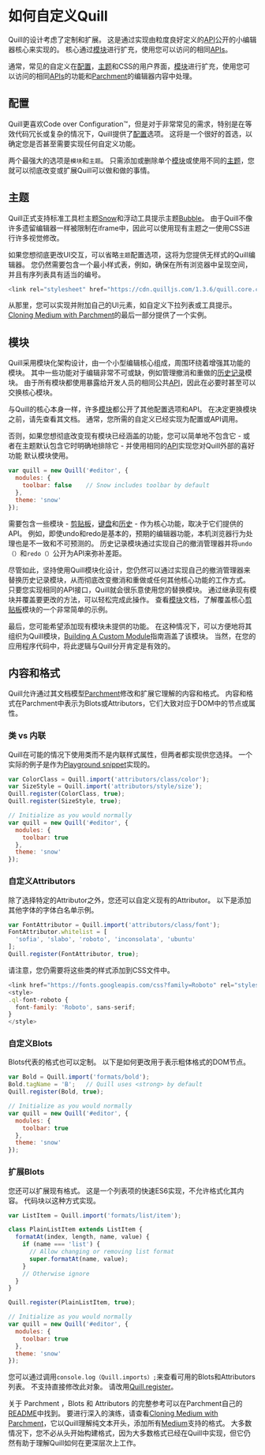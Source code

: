 # 如何自定义Quill
 Quill的设计考虑了定制和扩展。 这是通过实现由粒度良好定义的[API](https://github.com/hzjswlgbsj/quill-document-chinese/blob/master/Documentation/API/API.md)公开的小编辑器核心来实现的。 核心通过[模块](https://github.com/hzjswlgbsj/quill-document-chinese/blob/master/Documentation/modules/MODULES.md)进行扩充，使用您可以访问的相同[APIs](https://github.com/hzjswlgbsj/quill-document-chinese/blob/master/Documentation/API/API.md)。

 通常，常见的自定义在[配置](https://github.com/hzjswlgbsj/quill-document-chinese/blob/master/Documentation/configuration.md)，[主题](https://github.com/hzjswlgbsj/quill-document-chinese/blob/master/Documentation/themes.md)和CSS的用户界面，[模块](https://github.com/hzjswlgbsj/quill-document-chinese/blob/master/Documentation/modules/MODULES.md)进行扩充，使用您可以访问的相同[APIs](https://github.com/hzjswlgbsj/quill-document-chinese/blob/master/Documentation/API/API.md)的功能和[Parchment](https://quilljs.com/guides/how-to-customize-quill/#content-and-formatting)的编辑器内容中处理。

## 配置
Quill更喜欢Code over Configuration™，但是对于非常常见的需求，特别是在等效代码冗长或复杂的情况下，Quill提供了[配置](https://github.com/hzjswlgbsj/quill-document-chinese/blob/master/Documentation/configuration.md)选项。 这将是一个很好的首选，以确定您是否甚至需要实现任何自定义功能。

两个最强大的选项是`模块`和`主题`。 只需添加或删除单个[模块](https://github.com/hzjswlgbsj/quill-document-chinese/blob/master/Documentation/modules/MODULES.md)或使用不同的[主题](https://github.com/hzjswlgbsj/quill-document-chinese/blob/master/Documentation/themes.md)，您就可以彻底改变或扩展Quill可以做和做的事情。

## 主题
Quill正式支持标准工具栏主题[Snow](https://github.com/hzjswlgbsj/quill-document-chinese/blob/master/Documentation/themes.md)和浮动工具提示主题[Bubble](https://github.com/hzjswlgbsj/quill-document-chinese/blob/master/Documentation/themes.md)。 由于Quill不像许多遗留编辑器一样被限制在iframe中，因此可以使用现有主题之一使用CSS进行许多视觉修改。

如果您想彻底更改UI交互，可以省略`主题`配置选项，这将为您提供无样式的Quill编辑器。 您仍然需要包含一个最小样式表，例如，确保在所有浏览器中呈现空间，并且有序列表具有适当的编号。

```javascript
<link rel="stylesheet" href="https://cdn.quilljs.com/1.3.6/quill.core.css">
```

从那里，您可以实现并附加自己的UI元素，如自定义下拉列表或工具提示。 [Cloning Medium with Parchment](https://github.com/hzjswlgbsj/quill-document-chinese/blob/master/Guides/cloning-medium-with-parchment.md)的最后一部分提供了一个实例。

## 模块
Quill采用模块化架构设计，由一个小型编辑核心组成，周围环绕着增强其功能的模块。 其中一些功能对于编辑非常不可或缺，例如管理撤消和重做的[历史记录](https://github.com/hzjswlgbsj/quill-document-chinese/blob/master/Documentation/modules/history.md)模块。 由于所有模块都使用暴露给开发人员的相同公共[API](https://github.com/hzjswlgbsj/quill-document-chinese/blob/master/Documentation/API/API.md)，因此在必要时甚至可以交换核心模块。


与Quill的核心本身一样，许多[模块](https://github.com/hzjswlgbsj/quill-document-chinese/blob/master/Documentation/modules/MODULES.md)都公开了其他配置选项和API。 在决定更换模块之前，请先查看其文档。 通常，您所需的自定义已经实现为配置或API调用。

否则，如果您想彻底改变现有模块已经涵盖的功能，您可以简单地不包含它 - 或者在主题默认包含它时明确地排除它 - 并使用相同的[API](https://github.com/hzjswlgbsj/quill-document-chinese/blob/master/Documentation/API/API.md)实现您对Quill外部的喜好功能 默认模块使用。

```javascript
var quill = new Quill('#editor', {
  modules: {
    toolbar: false    // Snow includes toolbar by default
  },
  theme: 'snow'
});
```

需要包含一些模块 - [剪贴板](https://github.com/hzjswlgbsj/quill-document-chinese/blob/master/Documentation/modules/clipboard.md)，[键盘](https://github.com/hzjswlgbsj/quill-document-chinese/blob/master/Documentation/modules/keyboard.md)和[历史](https://github.com/hzjswlgbsj/quill-document-chinese/blob/master/Documentation/modules/history.md) - 作为核心功能，取决于它们提供的API。 例如，即使undo和redo是基本的，预期的编辑器功能，本机浏览器行为处理也是不一致和不可预测的。 历史记录模块通过实现自己的撤消管理器并将`undo（）`和`redo（）`公开为API来弥补差距。

尽管如此，坚持使用Quill模块化设计，您仍然可以通过实现自己的撤消管理器来替换历史记录模块，从而彻底改变撤消和重做或任何其他核心功能的工作方式。 只要您实现相同的API接口，Quill就会很乐意使用您的替换模块。 通过继承现有模块并覆盖要更改的方法，可以轻松完成此操作。 查看[模块](https://github.com/hzjswlgbsj/quill-document-chinese/blob/master/Documentation/modules/MODULES.md)文档，了解覆盖核心[剪贴板](https://github.com/hzjswlgbsj/quill-document-chinese/blob/master/Documentation/modules/clipboard.md)模块的一个非常简单的示例。

最后，您可能希望添加现有模块未提供的功能。 在这种情况下，可以方便地将其组织为Quill模块，[Building A Custom Module](https://github.com/hzjswlgbsj/quill-document-chinese/blob/master/Guides/build-a-custom-module.md)指南涵盖了该模块。 当然，在您的应用程序代码中，将此逻辑与Quill分开肯定是有效的。

## 内容和格式
Quill允许通过其文档模型[Parchment](https://github.com/quilljs/parchment/)修改和扩展它理解的内容和格式。 内容和格式在Parchment中表示为Blots或Attributors，它们大致对应于DOM中的节点或属性。

### 类 vs 内联
Quill在可能的情况下使用类而不是内联样式属性，但两者都实现供您选择。 一个实际的例子是作为[Playground snippet](https://quilljs.com/playground/#class-vs-inline-style)实现的。

```javascript
var ColorClass = Quill.import('attributors/class/color');
var SizeStyle = Quill.import('attributors/style/size');
Quill.register(ColorClass, true);
Quill.register(SizeStyle, true);

// Initialize as you would normally
var quill = new Quill('#editor', {
  modules: {
    toolbar: true
  },
  theme: 'snow'
});
```

### 自定义Attributors
除了选择特定的Attributor之外，您还可以自定义现有的Attributor。 以下是添加其他字体的字体白名单示例。

```javascript
var FontAttributor = Quill.import('attributors/class/font');
FontAttributor.whitelist = [
  'sofia', 'slabo', 'roboto', 'inconsolata', 'ubuntu'
];
Quill.register(FontAttributor, true);
```

请注意，您仍需要将这些类的样式添加到CSS文件中。

```javascript
<link href="https://fonts.googleapis.com/css?family=Roboto" rel="stylesheet">
<style>
.ql-font-roboto {
  font-family: 'Roboto', sans-serif;
}
</style>
```

### 自定义Blots
Blots代表的格式也可以定制。 以下是如何更改用于表示粗体格式的DOM节点。

```javascript
var Bold = Quill.import('formats/bold');
Bold.tagName = 'B';   // Quill uses <strong> by default
Quill.register(Bold, true);

// Initialize as you would normally
var quill = new Quill('#editor', {
  modules: {
    toolbar: true
  },
  theme: 'snow'
});
```

### 扩展Blots
您还可以扩展现有格式。 这是一个列表项的快速ES6实现，不允许格式化其内容。 代码块以这种方式实现。

```javascript
var ListItem = Quill.import('formats/list/item');

class PlainListItem extends ListItem {
  formatAt(index, length, name, value) {
    if (name === 'list') {
      // Allow changing or removing list format
      super.formatAt(name, value);
    }
    // Otherwise ignore
  }
}

Quill.register(PlainListItem, true);

// Initialize as you would normally
var quill = new Quill('#editor', {
  modules: {
    toolbar: true
  },
  theme: 'snow'
});
```

您可以通过调用`console.log（Quill.imports）;`来查看可用的Blots和Attributors列表。 不支持直接修改此对象。 请改用[Quill.register](https://github.com/hzjswlgbsj/quill-document-chinese/blob/master/Documentation/API/extension.md)。

关于 Parchment ，Blots 和 Attributors 的完整参考可以在Parchment自己的[README](https://github.com/quilljs/parchment/)中找到。 要进行深入的演练，请查看[Cloning Medium with Parchment](https://github.com/hzjswlgbsj/quill-document-chinese/blob/master/Guides/cloning-medium-with-parchment.md)，它以Quill理解纯文本开头，添加所有[Medium](https://medium.com/)支持的格式。 大多数情况下，您不必从头开始构建格式，因为大多数格式已经在Quill中实现，但它仍然有助于理解Quill如何在更深层次上工作。
